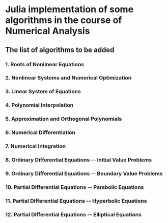 # Julia implementation of some algorithms in the course of Numerical Analysis

## The list of algorithms to be added


### 1. Roots of Nonlinear Equations


### 2. Nonlinear Systems and Numerical Optimization


### 3. Linear System of Equations


### 4. Polynomial Interpolation


### 5. Approximation and Orthogonal Polynomials   


### 6. Numerical Differentiation


### 7. Numerical Integration


### 8. Ordinary Differential Equations -- Initial Value Problems


### 9. Ordinary Differential Equations -- Boundary Value Problems


### 10. Partial Differential Equations -- Parabolic Equations


### 11. Partial Differential Equations -- Hyperbolic Equations


### 12. Partial Differential Equations -- Elliptical Equations
